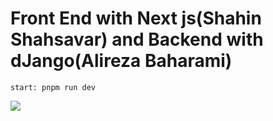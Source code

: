 
# Front End with Next js(Shahin Shahsavar) and Backend with dJango(Alireza Baharami) 
```
start: pnpm run dev
```
<img src="https://github.com/user-attachments/assets/02ad12c8-5063-40bb-be6e-b6372c6705b1" />
